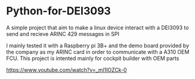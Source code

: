 # Python-for-DEI3093

A simple project that aim to make a linux device interact with a DEI3093 to send and recieve ARINC 429 messages in SPI

I mainly tested it with a Raspberry pi 3B+ and the demo board provided by the company as my ARINC card in order to communicate with a A310 OEM FCU.
This project is intented mainly for cockpit builder with OEM parts

https://www.youtube.com/watch?v=_ml1lOZCk-0
